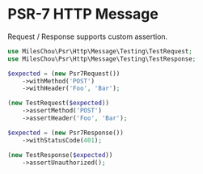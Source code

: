# PSR-7 HTTP Message

Request / Response supports custom assertion.

```php
use MilesChou\Psr\Http\Message\Testing\TestRequest;
use MilesChou\Psr\Http\Message\Testing\TestResponse;

$expected = (new Psr7Request())
    ->withMethod('POST')
    ->withHeader('Foo', 'Bar');

(new TestRequest($expected))
    ->assertMethod('POST')
    ->assertHeader('Foo', 'Bar');

$expected = (new Psr7Response())
    ->withStatusCode(401);

(new TestResponse($expected))
    ->assertUnauthorized();
```
